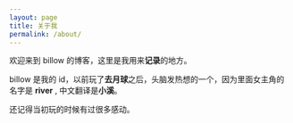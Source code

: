 ```yaml
---
layout: page
title: 关于我
permalink: /about/
---
```


欢迎来到 billow 的博客，这里是我用来**记录**的地方。

billow 是我的 id，以前玩了**去月球**之后，头脑发热想的一个，因为里面女主角的名字是 **river** , 中文翻译是**小溪**。

还记得当初玩的时候有过很多感动。